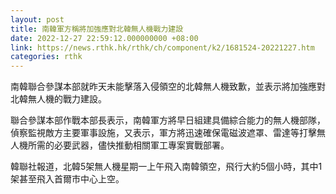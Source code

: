 ```yaml
---
layout: post
title: 南韓軍方稱將加強應對北韓無人機戰力建設
date: 2022-12-27 22:59:12.000000000 +08:00
link: https://news.rthk.hk/rthk/ch/component/k2/1681524-20221227.htm
categories: rthk
---
```


南韓聯合參謀本部就昨天未能擊落入侵領空的北韓無人機致歉，並表示將加強應對北韓無人機的戰力建設。

聯合參謀本部作戰本部長表示，南韓軍方將早日組建具備綜合能力的無人機部隊，偵察監視敵方主要軍事設施，又表示，軍方將迅速確保電磁波遮罩、雷達等打擊無人機所需的必要武器，儘快推動相關軍工專案實戰部署。

韓聯社報道，北韓5架無人機星期一上午飛入南韓領空，飛行大約5個小時，其中1架甚至飛入首爾市中心上空。
